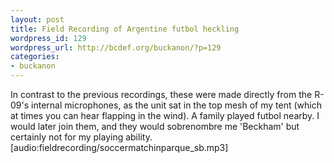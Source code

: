```yaml
---
layout: post
title: Field Recording of Argentine futbol heckling
wordpress_id: 129
wordpress_url: http://bcdef.org/buckanon/?p=129
categories:
- buckanon
---
```

In contrast to the previous recordings, these were made directly from the R-09's internal microphones, as the unit sat in the top mesh of my tent (which at times you can hear flapping in the wind). A family played futbol nearby. I would later join them, and they would sobrenombre me 'Beckham' but certainly not for my playing ability.[audio:fieldrecording/soccermatchinparque_sb.mp3]
